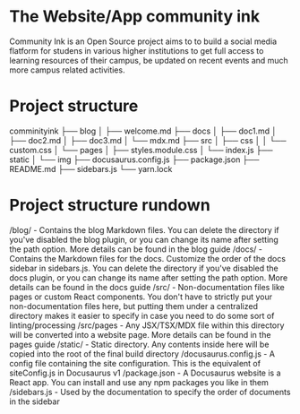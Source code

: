 # The Website/App community ink
Community Ink is an Open Source project aims to to build a social media flatform for studens in various higher institutions
to get full access to learning resources of their campus, be updated on recent events and much more campus related activities.  


# Project structure
comminityink
├── blog
│   ├── welcome.md
├── docs
│   ├── doc1.md
│   ├── doc2.md
│   ├── doc3.md
│   └── mdx.md
├── src
│   ├── css
│   │   └── custom.css
│   └── pages
│       ├── styles.module.css
│       └── index.js
├── static
│   └── img
├── docusaurus.config.js
├── package.json
├── README.md
├── sidebars.js
└── yarn.lock


# Project structure rundown
/blog/ - Contains the blog Markdown files. You can delete the directory if you've disabled the blog plugin, or you can change its name after setting the path option. More details can be found in the blog guide
/docs/ - Contains the Markdown files for the docs. Customize the order of the docs sidebar in sidebars.js. You can delete the directory if you've disabled the docs plugin, or you can change its name after setting the path option. More details can be found in the docs guide
/src/ - Non-documentation files like pages or custom React components. You don't have to strictly put your non-documentation files here, but putting them under a centralized directory makes it easier to specify in case you need to do some sort of linting/processing
/src/pages - Any JSX/TSX/MDX file within this directory will be converted into a website page. More details can be found in the pages guide
/static/ - Static directory. Any contents inside here will be copied into the root of the final build directory
/docusaurus.config.js - A config file containing the site configuration. This is the equivalent of siteConfig.js in Docusaurus v1
/package.json - A Docusaurus website is a React app. You can install and use any npm packages you like in them
/sidebars.js - Used by the documentation to specify the order of documents in the sidebar

